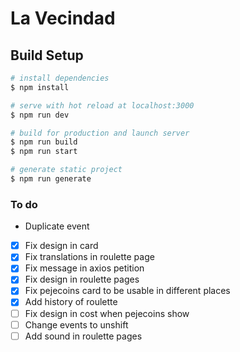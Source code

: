 # La Vecindad 

## Build Setup

```bash
# install dependencies
$ npm install

# serve with hot reload at localhost:3000
$ npm run dev

# build for production and launch server
$ npm run build
$ npm run start

# generate static project
$ npm run generate
```

### To do
- Duplicate event
- [X] Fix design in card
- [X] Fix translations in roulette page
- [X] Fix message in axios petition
- [X] Fix design in roulette pages
- [X] Fix pejecoins card to be usable in different places
- [X] Add history of roulette
- [ ] Fix design in cost when pejecoins show
- [ ] Change events to unshift
- [ ] Add sound in roulette pages